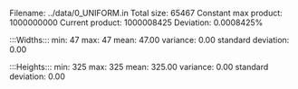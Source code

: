 Filename: ../data/0_UNIFORM.in
Total size: 65467
Constant max product: 1000000000
Current product: 1000008425
Deviation: 0.0008425%

:::Widths:::
min: 47
max: 47
mean: 47.00
variance: 0.00
standard deviation: 0.00

:::Heights:::
min: 325
max: 325
mean: 325.00
variance: 0.00
standard deviation: 0.00